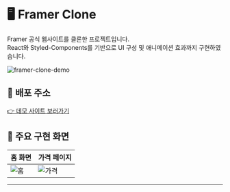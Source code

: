 # 🖥️ Framer Clone

Framer 공식 웹사이트를 클론한 프로젝트입니다.  
React와 Styled-Components를 기반으로 UI 구성 및 애니메이션 효과까지 구현하였습니다.

![framer-clone-demo](https://your-demo-screenshot-url.com)

## 🔗 배포 주소

[👉 데모 사이트 보러가기](https://your-demo-url.com)

## 📸 주요 구현 화면

| 홈 화면 | 가격 페이지 |
|--------|-------------|
| ![홈](https://framer.kro.kr) | ![가격](https://framer.kro.kr/pricing) |
---